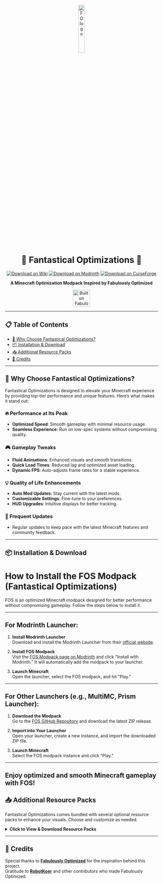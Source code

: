 <div align="center">
  <img src="https://cdn.discordapp.com/attachments/894749835742294038/1289581248523669568/wZOBJNh.jpg?ex=66f957a0&is=66f80620&hm=f9b1df4c8e5eaaf7ccfb46d3245cf757a7039e4d507ad70f82e1c7780557b218&" alt="FO logo" width="20%" height="20%">

  # 🌟 **Fantastical Optimizations** 🌟

  [![Download on Wiki](https://img.shields.io/badge/Download-Wiki-blue?logo=wiki&logoColor=white&style=for-the-badge)](https://fantastical-optimizations.gitbook.io/fos)
  [![Download on Modrinth](https://img.shields.io/badge/Download-Modrinth-brightgreen?logo=modrinth&style=for-the-badge)](https://modrinth.com/modpack/fos)
  [![Download on CurseForge](https://img.shields.io/badge/Download-CurseForge-red?logo=curseforge&style=for-the-badge)](https://www.curseforge.com/minecraft/modpacks/fantastical-optimizations)
  
  **A Minecraft Optimization Modpack Inspired by Fabulously Optimized**
  
  <a href="https://download.fo">
    <img alt="Built on Fabulously Optimized" height="56" src="https://cdn.jsdelivr.net/npm/@intergrav/devins-badges@3/assets/cozy/built-with/fabulously-optimized_vector.svg">
  </a>
</div>

---

## 📋 **Table of Contents**
- [🚀 Why Choose Fantastical Optimizations?](#-why-choose-fantastical-optimizations)
- [📦 Installation & Download](#-installation--download)
- [📥 Additional Resource Packs](#-additional-resource-packs)
- [🙏 Credits](#-credits)

---

## 🚀 **Why Choose Fantastical Optimizations?**

Fantastical Optimizations is designed to elevate your Minecraft experience by providing top-tier performance and unique features. Here’s what makes it stand out:

### 🔥 **Performance at Its Peak**
- **Optimized Speed**: Smooth gameplay with minimal resource usage.
- **Seamless Experience**: Run on low-spec systems without compromising quality.

### 🎮 **Gameplay Tweaks**
- **Fluid Animations**: Enhanced visuals and smooth transitions.
- **Quick Load Times**: Reduced lag and optimized asset loading.
- **Dynamic FPS**: Auto-adjusts frame rates for a stable experience.

### 💡 **Quality of Life Enhancements**
- **Auto Mod Updates**: Stay current with the latest mods.
- **Customizable Settings**: Fine-tune to your preferences.
- **HUD Upgrades**: Intuitive displays for better tracking.

### 🔄 **Frequent Updates**
- Regular updates to keep pace with the latest Minecraft features and community feedback.

---

## 📦 **Installation & Download**

# How to Install the FOS Modpack (Fantastical Optimizations)

FOS is an optimized Minecraft modpack designed for better performance without compromising gameplay. Follow the steps below to install it.

---

## For Modrinth Launcher:

1. **Install Modrinth Launcher**  
   Download and install the Modrinth Launcher from their [official website](https://modrinth.com).

2. **Install FOS Modpack**  
   Visit the [FOS Modpack page on Modrinth](https://modrinth.com/modpack/fos) and click "Install with Modrinth." It will automatically add the modpack to your launcher.

3. **Launch Minecraft**  
   Open the launcher, select the FOS modpack, and hit "Play."

---

## For Other Launchers (e.g., MultiMC, Prism Launcher):

1. **Download the Modpack**  
   Go to the [FOS GitHub Repository](https://github.com/FluxRepo1231/FantasticalOptimizations) and download the latest ZIP release.

2. **Import into Your Launcher**  
   Open your launcher, create a new instance, and import the downloaded ZIP file.

3. **Launch Minecraft**  
   Select the FOS modpack instance and click "Play."

---

Enjoy optimized and smooth Minecraft gameplay with FOS!
---

## 📥 **Additional Resource Packs**

Fantastical Optimizations comes bundled with several optional resource packs to enhance your visuals. Choose and customize as needed.

<details>
  <summary><strong>Click to View & Download Resource Packs</strong></summary>
  
  | **Resource Pack**            | **CurseForge**                                                   | **Modrinth**                                                        |
  | ---------------------------- | ---------------------------------------------------------------- | ------------------------------------------------------------------- |
  | **Chat Reporting Helper**    | [CurseForge](https://curseforge.com/minecraft/texture-packs/chat-reporting-helper) | [Modrinth](https://modrinth.com/resourcepack/chat-reporting-helper) |
  | **Fast Better Grass**        | [CurseForge](https://curseforge.com/minecraft/texture-packs/fast-better-grass)       | [Modrinth](https://modrinth.com/resourcepack/fast-better-grass)      |
  | **Smart Boost**              | [CurseForge](https://www.curseforge.com/minecraft/texture-packs/smart-boost)        | [Modrinth](https://modrinth.com/resourcepack/smart-boost/version/1.20-1.20.1) |
</details>

---

## 🙏 **Credits**

Special thanks to **[Fabulously Optimized](https://modrinth.com/modpack/fabulously-optimized)** for the inspiration behind this project.  
Gratitude to **[RobotKoer](https://modrinth.com/user/robotkoer)** and other contributors who made Fabulously Optimized.
